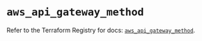 # `aws_api_gateway_method`

Refer to the Terraform Registry for docs: [`aws_api_gateway_method`](https://registry.terraform.io/providers/hashicorp/aws/5.34.0/docs/resources/api_gateway_method).
